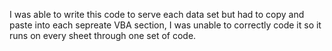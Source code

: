 I was able to write this code to serve each data set but had to copy and paste into each sepreate VBA section, I was unable to correctly code it so it runs on every sheet through one set of code.

